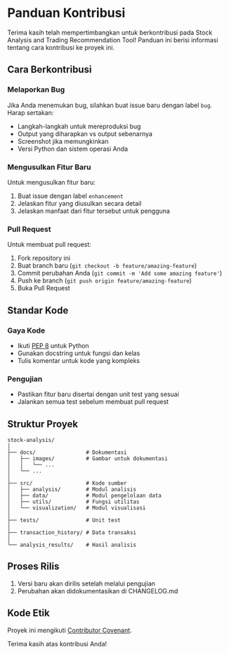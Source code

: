 # Panduan Kontribusi

Terima kasih telah mempertimbangkan untuk berkontribusi pada Stock Analysis and Trading Recommendation Tool! Panduan ini berisi informasi tentang cara kontribusi ke proyek ini.

## Cara Berkontribusi

### Melaporkan Bug
Jika Anda menemukan bug, silahkan buat issue baru dengan label `bug`. Harap sertakan:

- Langkah-langkah untuk mereproduksi bug
- Output yang diharapkan vs output sebenarnya
- Screenshot jika memungkinkan
- Versi Python dan sistem operasi Anda

### Mengusulkan Fitur Baru
Untuk mengusulkan fitur baru:

1. Buat issue dengan label `enhancement`
2. Jelaskan fitur yang diusulkan secara detail
3. Jelaskan manfaat dari fitur tersebut untuk pengguna

### Pull Request
Untuk membuat pull request:

1. Fork repository ini
2. Buat branch baru (`git checkout -b feature/amazing-feature`)
3. Commit perubahan Anda (`git commit -m 'Add some amazing feature'`)
4. Push ke branch (`git push origin feature/amazing-feature`)
5. Buka Pull Request

## Standar Kode

### Gaya Kode
- Ikuti [PEP 8](https://peps.python.org/pep-0008/) untuk Python
- Gunakan docstring untuk fungsi dan kelas
- Tulis komentar untuk kode yang kompleks

### Pengujian
- Pastikan fitur baru disertai dengan unit test yang sesuai
- Jalankan semua test sebelum membuat pull request

## Struktur Proyek
```
stock-analysis/
│
├── docs/                # Dokumentasi
│   ├── images/          # Gambar untuk dokumentasi
│   │   └── ...
│   └── ...
│
├── src/                 # Kode sumber
│   ├── analysis/        # Modul analisis
│   ├── data/            # Modul pengelolaan data
│   ├── utils/           # Fungsi utilitas
│   └── visualization/   # Modul visualisasi
│
├── tests/               # Unit test
│
├── transaction_history/ # Data transaksi
│
└── analysis_results/    # Hasil analisis
```

## Proses Rilis
1. Versi baru akan dirilis setelah melalui pengujian
2. Perubahan akan didokumentasikan di CHANGELOG.md

## Kode Etik
Proyek ini mengikuti [Contributor Covenant](https://www.contributor-covenant.org/version/2/0/code_of_conduct/).

Terima kasih atas kontribusi Anda!
